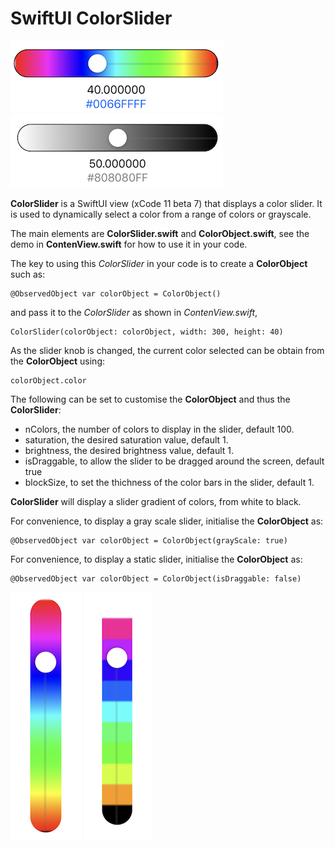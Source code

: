 
# SwiftUI ColorSlider


 ![im01](image01.png)  ![im02](image02.png) 


**ColorSlider** is a SwiftUI view (xCode 11 beta 7) that displays a color slider.
It is used to dynamically select a color from a range of colors or grayscale.

The main elements are **ColorSlider.swift** and **ColorObject.swift**, see the demo in **ContenView.swift** for how to use it in your code.

The key to using this *ColorSlider* in your code is to create a **ColorObject** such as:

    @ObservedObject var colorObject = ColorObject()

and pass it to the *ColorSlider* as shown in *ContenView.swift*,

    ColorSlider(colorObject: colorObject, width: 300, height: 40)
    
As the slider knob is changed, the current color selected can be obtain from the **ColorObject** using:
    
    colorObject.color
    
The following can be set to customise the **ColorObject** and thus the **ColorSlider**:

- nColors, the number of colors to display in the slider, default 100.
- saturation, the desired saturation value, default 1.
- brightness, the desired brightness value, default 1.
- isDraggable, to allow the slider to be dragged around the screen, default true
- blockSize, to set the thichness of the color bars in the slider, default 1.

**ColorSlider** will display a slider gradient of colors, from white to black.

For convenience, to display a gray scale slider, initialise the  **ColorObject** as:

    @ObservedObject var colorObject = ColorObject(grayScale: true)
    
For convenience, to display a static slider, initialise the  **ColorObject** as:

    @ObservedObject var colorObject = ColorObject(isDraggable: false)    

![im01](v1.png)  ![im01](v2.png) 
